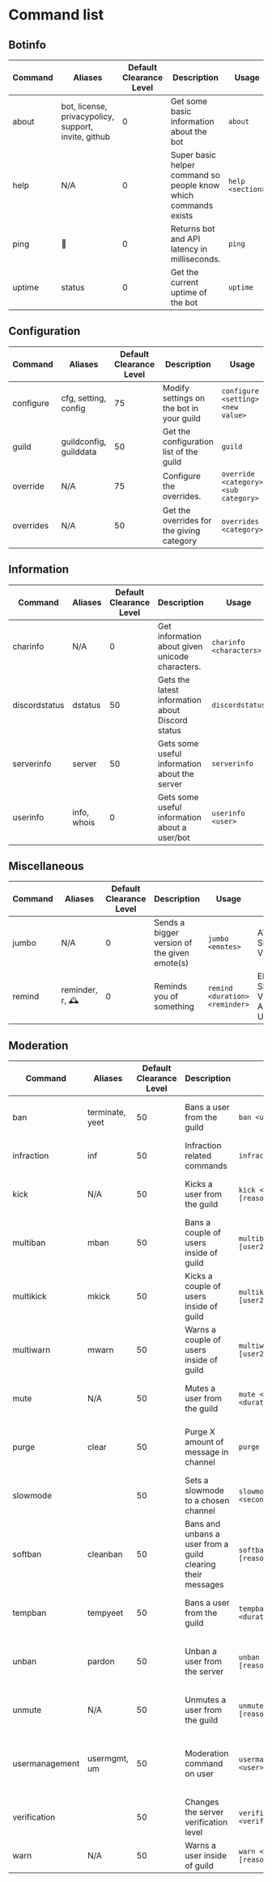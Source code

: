 # Command list

## Botinfo
| Command 	| Aliases 	| Default Clearance Level                             	| Description                                                     	| Usage              	| Bot Permssion                            	|
|---------	|---------	|-----------------------------------------------------	|-----------------------------------------------------------------	|--------------------	|------------------------------------------	|
| about | bot, license, privacypolicy, support, invite, github| 0 | Get some basic information about the bot | ``about`` | EMBED_LINKS, SEND_MESSAGES, VIEW_CHANNEL | 
| help | N/A| 0 | Super basic helper command so people know which commands exists | ``help <section>`` | EMBED_LINKS, SEND_MESSAGES, VIEW_CHANNEL | 
| ping | 🏓| 0 | Returns bot and API latency in milliseconds. | ``ping`` | EMBED_LINKS, SEND_MESSAGES, VIEW_CHANNEL | 
| uptime | status| 0 | Get the current uptime of the bot | ``uptime`` | EMBED_LINKS, SEND_MESSAGES, VIEW_CHANNEL | 

## Configuration
| Command 	| Aliases 	| Default Clearance Level                             	| Description                                                     	| Usage              	| Bot Permssion                            	|
|---------	|---------	|-----------------------------------------------------	|-----------------------------------------------------------------	|--------------------	|------------------------------------------	|
| configure | cfg, setting, config| 75 | Modify settings on the bot in your guild | ``configure <setting> <new value>`` | SEND_MESSAGES, VIEW_CHANNEL, USE_EXTERNAL_EMOJIS | 
| guild | guildconfig, guilddata| 50 | Get the configuration list of the guild | ``guild`` | SEND_MESSAGES, VIEW_CHANNEL, USE_EXTERNAL_EMOJIS | 
| override | N/A| 75 | Configure the overrides. | ``override <category> <sub category>`` | SEND_MESSAGES, VIEW_CHANNEL, USE_EXTERNAL_EMOJIS | 
| overrides | N/A| 50 | Get the overrides for the giving category | ``overrides <category>`` | EMBED_LINKS, SEND_MESSAGES, VIEW_CHANNEL, USE_EXTERNAL_EMOJIS | 

## Information
| Command 	| Aliases 	| Default Clearance Level                             	| Description                                                     	| Usage              	| Bot Permssion                            	|
|---------	|---------	|-----------------------------------------------------	|-----------------------------------------------------------------	|--------------------	|------------------------------------------	|
| charinfo | N/A| 0 | Get information about given unicode characters. | ``charinfo <characters>`` | SEND_MESSAGES, VIEW_CHANNEL, USE_EXTERNAL_EMOJIS | 
| discordstatus | dstatus| 50 | Gets the latest information about Discord status | ``discordstatus`` | EMBED_LINKS, SEND_MESSAGES, VIEW_CHANNEL, USE_EXTERNAL_EMOJIS | 
| serverinfo | server| 50 | Gets some useful information about the server | ``serverinfo`` | EMBED_LINKS, SEND_MESSAGES, VIEW_CHANNEL, USE_EXTERNAL_EMOJIS | 
| userinfo | info, whois| 0 | Gets some useful information about a user/bot | ``userinfo <user>`` | EMBED_LINKS, SEND_MESSAGES, VIEW_CHANNEL, USE_EXTERNAL_EMOJIS | 

## Miscellaneous
| Command 	| Aliases 	| Default Clearance Level                             	| Description                                                     	| Usage              	| Bot Permssion                            	|
|---------	|---------	|-----------------------------------------------------	|-----------------------------------------------------------------	|--------------------	|------------------------------------------	|
| jumbo | N/A| 0 | Sends a bigger version of the given emote(s) | ``jumbo <emotes>`` | ATTACH_FILES, SEND_MESSAGES, VIEW_CHANNEL | 
| remind | reminder, r, 🕰️| 0 | Reminds you of something | ``remind <duration> <reminder>`` | EMBED_LINKS, SEND_MESSAGES, VIEW_CHANNEL, ADD_REACTIONS, USE_EXTERNAL_EMOJIS | 

## Moderation
| Command 	| Aliases 	| Default Clearance Level                             	| Description                                                     	| Usage              	| Bot Permssion                            	|
|---------	|---------	|-----------------------------------------------------	|-----------------------------------------------------------------	|--------------------	|------------------------------------------	|
| ban | terminate, yeet| 50 | Bans a user from the guild | ``ban <user> [reason]`` | SEND_MESSAGES, VIEW_CHANNEL, BAN_MEMBERS, USE_EXTERNAL_EMOJIS | 
| infraction | inf| 50 | Infraction related commands | ``infraction <option>`` | SEND_MESSAGES, VIEW_CHANNEL, USE_EXTERNAL_EMOJIS | 
| kick | N/A| 50 | Kicks a user from the guild | ``kick <user> [reason]`` | SEND_MESSAGES, VIEW_CHANNEL, KICK_MEMBERS, USE_EXTERNAL_EMOJIS | 
| multiban | mban| 50 | Bans a couple of users inside of guild | ``multiban <user> [user2]...[reason]`` | SEND_MESSAGES, VIEW_CHANNEL, USE_EXTERNAL_EMOJIS | 
| multikick | mkick| 50 | Kicks a couple of users inside of guild | ``multikick <user> [user2]...[reason]`` | SEND_MESSAGES, VIEW_CHANNEL, USE_EXTERNAL_EMOJIS | 
| multiwarn | mwarn| 50 | Warns a couple of users inside of guild | ``multiwarn <user> [user2]...[reason]`` | SEND_MESSAGES, VIEW_CHANNEL, USE_EXTERNAL_EMOJIS | 
| mute | N/A| 50 | Mutes a user from the guild | ``mute <user> <duration> [reason]`` | SEND_MESSAGES, VIEW_CHANNEL, MANAGE_ROLES, USE_EXTERNAL_EMOJIS | 
| purge | clear| 50 | Purge X amount of message in channel | ``purge <amount>`` | SEND_MESSAGES, VIEW_CHANNEL, MANAGE_MESSAGES, USE_EXTERNAL_EMOJIS, ATTACH_FILES | 
| slowmode | | 50 | Sets a slowmode to a chosen channel | ``slowmode <channel> <seconds>`` | SEND_MESSAGES, VIEW_CHANNEL, MANAGE_CHANNELS | 
| softban | cleanban| 50 | Bans and unbans a user from a guild clearing their messages | ``softban <user> [reason]`` | SEND_MESSAGES, VIEW_CHANNEL, BAN_MEMBERS, USE_EXTERNAL_EMOJIS | 
| tempban | tempyeet| 50 | Bans a user from the guild | ``tempban <user> <duration> [reason]`` | SEND_MESSAGES, VIEW_CHANNEL, BAN_MEMBERS, USE_EXTERNAL_EMOJIS | 
| unban | pardon| 50 | Unban a user from the server | ``unban <user> [reason]`` | SEND_MESSAGES, VIEW_CHANNEL, MANAGE_MESSAGES, USE_EXTERNAL_EMOJIS, BAN_MEMBERS | 
| unmute | N/A| 50 | Unmutes a user from the guild | ``unmute <user> [reason]`` | SEND_MESSAGES, VIEW_CHANNEL, MANAGE_ROLES, USE_EXTERNAL_EMOJIS | 
| usermanagement | usermgmt, um| 50 | Moderation command on user | ``usermanagement <user>`` | SEND_MESSAGES, VIEW_CHANNEL, MANAGE_ROLES, USE_EXTERNAL_EMOJIS, KICK_MEMBERS, BAN_MEMBERS | 
| verification | | 50 | Changes the server verification level | ``verification <verificationLevel>`` | SEND_MESSAGES, VIEW_CHANNEL, MANAGE_GUILD | 
| warn | N/A| 50 | Warns a user inside of guild | ``warn <user> [reason]`` | SEND_MESSAGES, VIEW_CHANNEL, USE_EXTERNAL_EMOJIS | 
